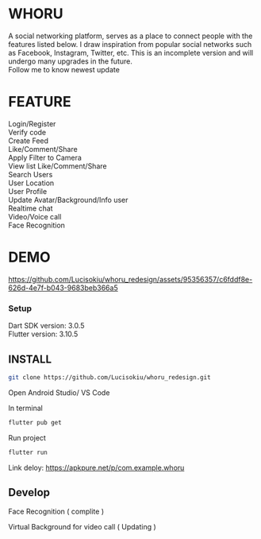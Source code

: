 # **WHORU**

A social networking platform, serves as a place to connect people with the features listed below. I draw inspiration from popular social networks such as Facebook, Instagram, Twitter, etc. This is an incomplete version and will undergo many upgrades in the future.  
Follow me to know newest update

# **FEATURE**  
Login/Register  
Verify code  
Create Feed  
Like/Comment/Share  
Apply Filter to Camera  
View list Like/Comment/Share  
Search Users  
User Location  
User Profile  
Update Avatar/Background/Info user  
Realtime chat  
Video/Voice call  
Face Recognition

# **DEMO**

https://github.com/Lucisokiu/whoru_redesign/assets/95356357/c6fddf8e-626d-4e7f-b043-9683beb366a5

### Setup  
Dart SDK version: 3.0.5  
Flutter version: 3.10.5

## INSTALL

```sh
git clone https://github.com/Lucisokiu/whoru_redesign.git
```

Open Android Studio/ VS Code

In terminal

```sh
flutter pub get
```

Run project

```sh
flutter run
```

Link deloy: https://apkpure.net/p/com.example.whoru

## Develop

Face Recognition ( complite )

Virtual Background for video call ( Updating )
